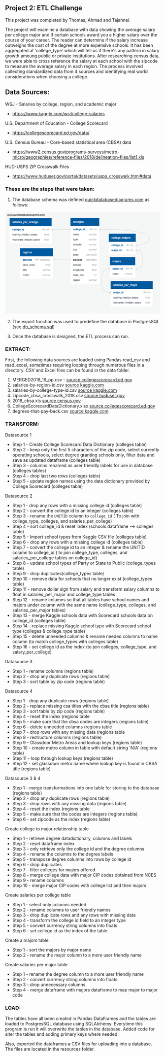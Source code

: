 ## Project 2: ETL Challenge

This project was completed by Thomas, Ahmad and Tajahnei.

The project will examine a database with data showing the average salary per college major and if certain schools award you a higher salary over the course of your career. The reader can determine if the salary increase outweighs the cost of the degree at more expensive schools. It has been aggregated at 'college_type' which will tell us if there's any pattern in salary growth amoung public or private institutions. After researching census data, we were able to cross reference the salary at each school with the zipcode to measure the average salary in each region. The process involved collecting standardized data from 4 sources and identifying real world considerations when choosing a college.

## Data Sources: 
WSJ - Salaries by college, region, and academic major
* https://www.kaggle.com/wsj/college-salaries

U.S. Department of Education - College Scorecard
* https://collegescorecard.ed.gov/data/

U.S. Census Bureau - Core-based statistical area (CBSA) data
* https://www2.census.gov/programs-surveys/metro-micro/geographies/reference-files/2018/delineation-files/list1.xls

HUD-USPS ZIP Crosswalk Files
* https://www.huduser.gov/portal/datasets/usps_crosswalk.html#data

### These are the steps that were taken:

1. The database schema was defined [quickdatabasediagrams.com](https://app.quickdatabasediagrams.com) as follows:

![db_diagram.svg](images/db_diagram.png) 

2. The export function was used to predefine the database in PostgresSQL (see [db_schema.sql](schema/db_schema.sql))

3. Once the database is designed, the ETL process can run.

### __EXTRACT__:
First, the following data sources are loaded using Pandas read_csv and read_excel, sometimes requiring looping through numerous files in a directory. CSV and Excel files can be found in the data folder.

1. MERGED2018_19_pp.csv - [source collegescorecard.ed.gov](https://collegescorecard.ed.gov/data/)
2. salaries-by-region-id.csv [source kaggle.com](https://www.kaggle.com/wsj/college-salaries)
3. salaries-by-college-type-id.csv [source kaggle.com](https://www.kaggle.com/wsj/college-salaries)
4. zipcode_cbsa_crosswalk_2018.csv [source huduser.gov](https://www.huduser.gov/portal/datasets/usps_crosswalk.html#data)
5. 2018_cbsa.xls [source census.gov](https://www2.census.gov/programs-surveys/metro-micro/geographies/reference-files/2018/delineation-files/list1.xls)
6. CollegeScorecardDataDictionary.xlsx [source collegescorecard.ed.gov](https://collegescorecard.ed.gov/data/)
7. degrees-that-pay-back.csv [source kaggle.com](https://www.kaggle.com/wsj/college-salaries)


### __TRANSFORM__:

Datasource 1

* Step 1 - Create College Scorecard Data Dictionary (colleges table)
* Step 2 - keep only the first 5 characters of the zip code, select currently operating schools, select degree granting schools only, filter data and save as updated dataframe (colleges table)
* Step 3 - columns renamed as user friendly labels for use in database (colleges tables)
* Step 4 - drop last two rows (colleges table)
* Step 5 - update region names using the data dictionary provided by College Scorecard (colleges table)

Datasource 2

* Step 1 - drop any rows with a missing college id (colleges table)
* Step 2 - convert the college id to an integer (colleges table)
* Step 3 - rename the `UNITID` column to `college_id` ( To join with college_type, colleges, and salaries_per_college) 
* Step 4 - sort college_id & reset index (schools dataframe --> colleges table)
* Step 5 - Import school types from Kaggle CSV file (colleges table)
* Step 6 - drop any rows with a missing college id (colleges table)
* Step 7 - convert the college id to an integer &  rename the UNITID column to college_id ( to join college_type, colleges, and salaries_per_college tables on college_id)
* Step 8 - update school types of Party or State to Public (college_types table)
* Step 9 - drop duplicates(college_types table)
* Step 10 - remove data for schools that no longer exist (college_types table)
* Step 11 - remove dollar sign from salary and transform salary columns to float in salaries_per_major and college_type tables
* Step 12 - rename columns so that all tables have school names and majors under column with the same name (college_type, colleges, and salaries_per_major tables)
* Step 13 - merge Kaggle schools data with Scorecard schools data on college_id (colleges table)
* Step 14 - replace missing Kaggle school type with Scorecard school type (colleges & college_type table)
* Step 15 - delete unneeded columns & rename needed columns to name column (to match college_types with colleges table)
* Step 16 - set college id as the index (to join colleges, college_type, and salary_per_college)

Datasource 3

* Step 1 - rename columns (regions table)
* Step 2 - drop any duplicate rows (regions table)
* Step 3 - sort table by zip code (regions table)

Datasource 4

* Step 1 - drop any duplicate rows (regions table)
* Step 2 - replace missing csa titles with the cbsa title (regions table)
* Step 3 - sort table by zip code (regions table)
* Step 4 - reset the index (regions table
* Step 5 - make sure that the cbsa codes are integers (regions table)
* Step 6 - delete unneeded columns (regions table
* Step 7 - drop rows with any missing data (regions table
* Step 8 - restructure columns (regions table)
* Step 9 - Glassdoor Metro Areas and lookup keys (regions table)
* Step 10 - create metro column in table with default string 'N/A' (regions table)
* Step 11 - loop through lookup keys (regions table)
* Step 12 - set glassdoor metro name where lookup key is found in CBSA title (regions table)

Datasource 3 & 4

* Step 1 - merge transformations into one table for storing to the database (regions table)
* Step 2 - drop any duplicate rows (regions table)
* Step 3 - drop rows with any missing data (regions table)
* Step 4 - reset the index (regions table
* Step 5 - make sure that the codes are integers (regions table)
* Step 6 - set zipcode as the index (regions table)

Create college to major relationship table
* Step 1 - retrieve degree datadictionary, columns and labels
* Step 2 - reset dataframe index
* Step 3 - only retrieve only the college id and the degree columns
* Step 4 - rename the columns to the degree labels
* Step 5 - transpose degree columns into rows by college id
* Step 6 - drop duplicates
* Step 7 - filter colleges for majors offered
* Step 8 - merge college data with major CIP codes obtained from NCES
* Step 9 - rename columns
* Step 10 - merge major CIP codes with college list and their majors

Create salaries per college table
* Step 1 - select only columns needed
* Step 2 - rename columns to user friendly names
* Step 3 - drop duplicate rows and any rows with missing data
* Step 4 - transform the college id field to an integer type
* Step 5 - convert currency string columns into floats
* Step 6 - set college id as the index of the table

Create a majors table
* Step 1 - sort the majors by major name
* Step 2 - rename the major column to a more user friendly name

Create salaries per major table
* Step 1 - rename the degree column to a more user friendly name
* Step 2 - convert currency string columns into floats
* Step 3 - drop unnecessary columns
* Step 4 - merge dataframe with majors dataframe to map major to major code


### __LOAD__: 
The tables have all been created in Pandas DataFrames and the tables are loaded to PostgresSQL database using SQLAlchemy. Everytime this program is run it will overwrite the tables in the database. Added code for alter the tables and adding primary keys where needed.

Also, exported the dataframes a CSV files for uploading into a database. The files are located in the resources folder.
